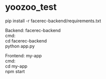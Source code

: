 # yoozoo_test
pip install -r facerec-backend/requirements.txt  

Backend: facerec-backend   
cmd:  
cd facerec-backend  
python app.py  
  
Frontend: my-app  
cmd:  
cd my-app  
npm start

